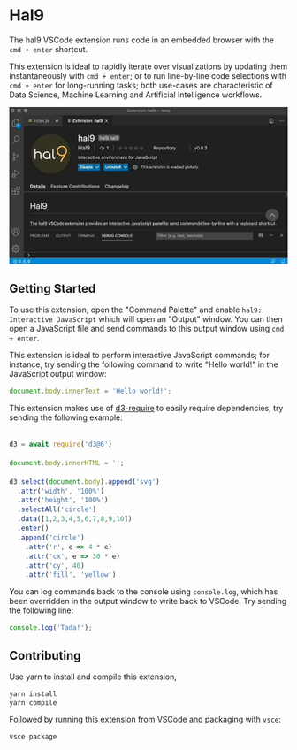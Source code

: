# Hal9

The hal9 VSCode extension runs code in an embedded browser with the `cmd + enter` shortcut.

This extension is ideal to rapidly iterate over visualizations by updating them instantaneously with `cmd + enter`; or to run line-by-line code selections with `cmd + enter` for long-running tasks; both use-cases are characteristic of Data Science, Machine Learning and Artificial Intelligence workflows.

![Hal9 VSCode Preview](hal9-vscode.gif)

## Getting Started

To use this extension, open the "Command Palette" and enable `hal9: Interactive JavaScript` which will open an "Output" window. You can then open a JavaScript file and send commands to this output window using `cmd + enter`.

This extension is ideal to perform interactive JavaScript commands; for instance, try sending the following command to write "Hello world!" in the JavaScript output window:

```js
document.body.innerText = 'Hello world!';
```

This extension makes use of [d3-require](https://github.com/d3/d3-require) to easily require dependencies, try sending the following example:

```js

d3 = await require('d3@6')

document.body.innerHTML = '';

d3.select(document.body).append('svg')
  .attr('width', '100%')
  .attr('height', '100%')
  .selectAll('circle')
  .data([1,2,3,4,5,6,7,8,9,10])
  .enter()
  .append('circle')
    .attr('r', e => 4 * e)
    .attr('cx', e => 30 * e)
    .attr('cy', 40)
    .attr('fill', 'yellow')
```

You can log commands back to the console using `console.log`, which has been overridden in the output window to write back to VSCode. Try sending the following line:

```js
console.log('Tada!');
```

## Contributing

Use yarn to install and compile this extension,

```
yarn install
yarn compile
```

Followed by running this extension from VSCode and packaging with `vsce`:

```
vsce package
```

